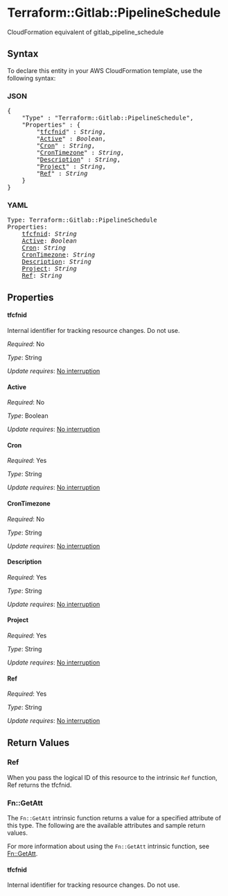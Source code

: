 # Terraform::Gitlab::PipelineSchedule

CloudFormation equivalent of gitlab_pipeline_schedule

## Syntax

To declare this entity in your AWS CloudFormation template, use the following syntax:

### JSON

<pre>
{
    "Type" : "Terraform::Gitlab::PipelineSchedule",
    "Properties" : {
        "<a href="#tfcfnid" title="tfcfnid">tfcfnid</a>" : <i>String</i>,
        "<a href="#active" title="Active">Active</a>" : <i>Boolean</i>,
        "<a href="#cron" title="Cron">Cron</a>" : <i>String</i>,
        "<a href="#crontimezone" title="CronTimezone">CronTimezone</a>" : <i>String</i>,
        "<a href="#description" title="Description">Description</a>" : <i>String</i>,
        "<a href="#project" title="Project">Project</a>" : <i>String</i>,
        "<a href="#ref" title="Ref">Ref</a>" : <i>String</i>
    }
}
</pre>

### YAML

<pre>
Type: Terraform::Gitlab::PipelineSchedule
Properties:
    <a href="#tfcfnid" title="tfcfnid">tfcfnid</a>: <i>String</i>
    <a href="#active" title="Active">Active</a>: <i>Boolean</i>
    <a href="#cron" title="Cron">Cron</a>: <i>String</i>
    <a href="#crontimezone" title="CronTimezone">CronTimezone</a>: <i>String</i>
    <a href="#description" title="Description">Description</a>: <i>String</i>
    <a href="#project" title="Project">Project</a>: <i>String</i>
    <a href="#ref" title="Ref">Ref</a>: <i>String</i>
</pre>

## Properties

#### tfcfnid

Internal identifier for tracking resource changes. Do not use.

_Required_: No

_Type_: String

_Update requires_: [No interruption](https://docs.aws.amazon.com/AWSCloudFormation/latest/UserGuide/using-cfn-updating-stacks-update-behaviors.html#update-no-interrupt)

#### Active

_Required_: No

_Type_: Boolean

_Update requires_: [No interruption](https://docs.aws.amazon.com/AWSCloudFormation/latest/UserGuide/using-cfn-updating-stacks-update-behaviors.html#update-no-interrupt)

#### Cron

_Required_: Yes

_Type_: String

_Update requires_: [No interruption](https://docs.aws.amazon.com/AWSCloudFormation/latest/UserGuide/using-cfn-updating-stacks-update-behaviors.html#update-no-interrupt)

#### CronTimezone

_Required_: No

_Type_: String

_Update requires_: [No interruption](https://docs.aws.amazon.com/AWSCloudFormation/latest/UserGuide/using-cfn-updating-stacks-update-behaviors.html#update-no-interrupt)

#### Description

_Required_: Yes

_Type_: String

_Update requires_: [No interruption](https://docs.aws.amazon.com/AWSCloudFormation/latest/UserGuide/using-cfn-updating-stacks-update-behaviors.html#update-no-interrupt)

#### Project

_Required_: Yes

_Type_: String

_Update requires_: [No interruption](https://docs.aws.amazon.com/AWSCloudFormation/latest/UserGuide/using-cfn-updating-stacks-update-behaviors.html#update-no-interrupt)

#### Ref

_Required_: Yes

_Type_: String

_Update requires_: [No interruption](https://docs.aws.amazon.com/AWSCloudFormation/latest/UserGuide/using-cfn-updating-stacks-update-behaviors.html#update-no-interrupt)

## Return Values

### Ref

When you pass the logical ID of this resource to the intrinsic `Ref` function, Ref returns the tfcfnid.

### Fn::GetAtt

The `Fn::GetAtt` intrinsic function returns a value for a specified attribute of this type. The following are the available attributes and sample return values.

For more information about using the `Fn::GetAtt` intrinsic function, see [Fn::GetAtt](https://docs.aws.amazon.com/AWSCloudFormation/latest/UserGuide/intrinsic-function-reference-getatt.html).

#### tfcfnid

Internal identifier for tracking resource changes. Do not use.

